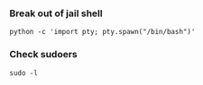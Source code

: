 ### Break out of jail shell
`python -c 'import pty; pty.spawn("/bin/bash")'`

### Check sudoers 
`sudo -l`
